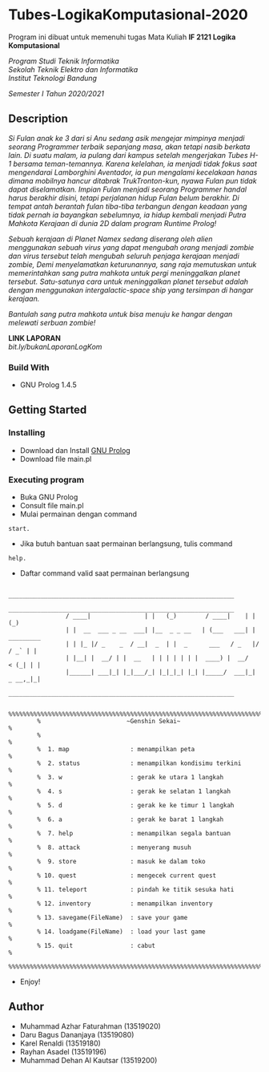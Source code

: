 # Tubes-LogikaKomputasional-2020

Program ini dibuat untuk memenuhi tugas Mata Kuliah **IF 2121 Logika Komputasional** <br />

*Program Studi Teknik Informatika* <br />
*Sekolah Teknik Elektro dan Informatika* <br />
*Institut Teknologi Bandung* <br />

*Semester I Tahun 2020/2021*

## Description

*Si Fulan anak ke 3 dari si Anu sedang asik mengejar mimpinya menjadi seorang Programmer terbaik sepanjang masa, akan tetapi nasib berkata lain. Di suatu malam, ia pulang dari kampus setelah mengerjakan Tubes H-1 bersama teman-temannya. Karena kelelahan, ia menjadi tidak fokus saat mengendarai Lamborghini Aventador, ia pun mengalami kecelakaan hanas dimana mobilnya hancur ditabrak TrukTronton-kun, nyawa Fulan pun tidak dapat diselamatkan. Impian Fulan menjadi seorang Programmer handal harus berakhir disini, tetapi perjalanan hidup Fulan belum berakhir. Di tempat antah berantah fulan tiba-tiba terbangun dengan keadaan yang tidak pernah ia bayangkan sebelumnya, ia hidup kembali menjadi Putra Mahkota Kerajaan di dunia 2D dalam program Runtime Prolog!* <br />

*Sebuah kerajaan di Planet Namex sedang diserang oleh alien menggunakan sebuah virus yang dapat mengubah orang menjadi zombie dan virus tersebut telah mengubah seluruh penjaga kerajaan menjadi zombie, Demi menyelamatkan keturunannya, sang raja memutuskan untuk memerintahkan sang putra mahkota untuk pergi meninggalkan planet tersebut. Satu-satunya cara untuk meninggalkan planet tersebut adalah dengan menggunakan intergalactic-space ship yang tersimpan di hangar kerajaan.* <br />

*Bantulah sang putra mahkota untuk bisa menuju ke hangar dengan melewati serbuan zombie!* <br />


**LINK LAPORAN** <br />
*bit.ly/bukanLaporanLogKom*

### Build With

- GNU Prolog 1.4.5

## Getting Started
### Installing

- Download dan Install [GNU Prolog](http://www.gprolog.org/#download)
- Download file main.pl

### Executing program

- Buka GNU Prolog
- Consult file main.pl
- Mulai permainan dengan command
```
start.
```
- Jika butuh bantuan saat permainan berlangsung, tulis command
```
help.
```
- Daftar command valid saat permainan berlangsung
```
                _______________________________________________________________
                _______________________________________________________________
                / ____|               | |   (_)        / ____|    | |       (_)
                | |  __  ___ _ __  ___| |__  _ _ __   | (___   ___| | _________
                | | |_ |/ _    _  / __|  _  | |  _      ___   / _   |/ / _` | |
                | |__| |  __/ | |  __   | | | | | | |  ____) |  __/   < (_| | |
                |______| ___|_| |_|___/_| |_|_|_| |_| |_____/  ___|_| _ __,_|_|
                _______________________________________________________________

        %%%%%%%%%%%%%%%%%%%%%%%%%%%%%%%%%%%%%%%%%%%%%%%%%%%%%%%%%%%%%%%%%%%%%%%%%%%%%%%
        %                        ~Genshin Sekai~                                      %
        %                                                                             %
        %  1. map                 : menampilkan peta                                  %
        %  2. status              : menampilkan kondisimu terkini                     %
        %  3. w                   : gerak ke utara 1 langkah                          %
        %  4. s                   : gerak ke selatan 1 langkah                        %
        %  5. d                   : gerak ke ke timur 1 langkah                       %
        %  6. a                   : gerak ke barat 1 langkah                          %
        %  7. help                : menampilkan segala bantuan                        %
        %  8. attack              : menyerang musuh                                   %
        %  9. store               : masuk ke dalam toko                               %
        % 10. quest               : mengecek current quest                            %
        % 11. teleport            : pindah ke titik sesuka hati                       %
        % 12. inventory           : menampilkan inventory                             %
        % 13. savegame(FileName)  : save your game                                    %
        % 14. loadgame(FileName)  : load your last game                               %
        % 15. quit                : cabut                                             %
        %%%%%%%%%%%%%%%%%%%%%%%%%%%%%%%%%%%%%%%%%%%%%%%%%%%%%%%%%%%%%%%%%%%%%%%%%%%%%%%
```
- Enjoy!

## Author
- Muhammad Azhar Faturahman (13519020)
- Daru Bagus Dananjaya (13519080)
- Karel Renaldi (13519180)
- Rayhan Asadel (13519196)
- Muhammad Dehan Al Kautsar (13519200)